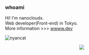 ### whoami  
Hi! I'm nanocloudx.  
Web developer(Front-end) in Tokyo.  
More information >>> [wwww.dev](https://wwww.dev/)

![nyancat](https://wwww.dev/images/nyancat.png)

<p align="center">
  <img src="https://github-profile-trophy.vercel.app/?username=nanocloudx">
</p>
